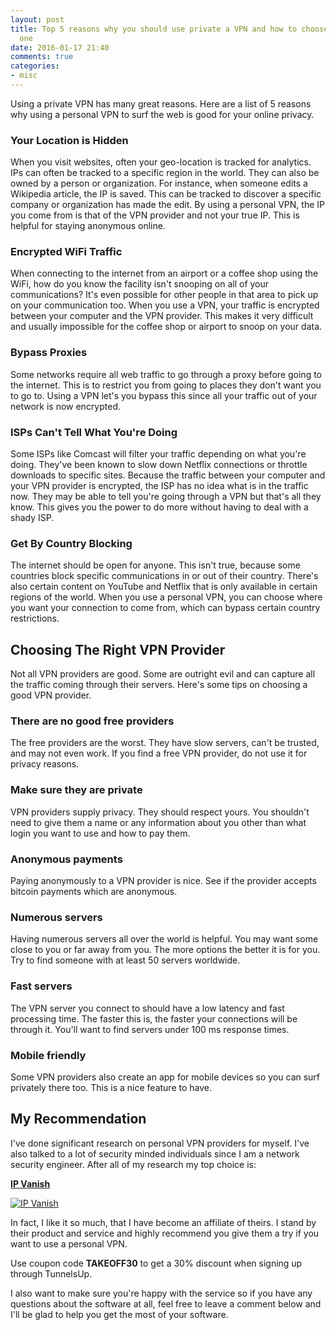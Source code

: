 ```yaml
---
layout: post
title: Top 5 reasons why you should use private a VPN and how to choose the right
  one
date: 2016-01-17 21:40
comments: true
categories:
- misc
---
```

Using a private VPN has many great reasons. Here are a list of 5 reasons why using a personal VPN to surf the web is good for your online privacy.

### Your Location is Hidden
When you visit websites, often your geo-location is tracked for analytics. IPs can often be tracked to a specific region in the world. They can also be owned by a person or organization. For instance, when someone edits a Wikipedia article, the IP is saved. This can be tracked to discover a specific company or organization has made the edit. By using a personal VPN, the IP you come from is that of the VPN provider and not your true IP. This is helpful for staying anonymous online.

### Encrypted WiFi Traffic
When connecting to the internet from an airport or a coffee shop using the WiFi, how do you know the facility isn't snooping on all of your communications? It's even possible for other people in that area to pick up on your communication too. When you use a VPN, your traffic is encrypted between your computer and the VPN provider. This makes it very difficult and usually impossible for the coffee shop or airport to snoop on your data.


### Bypass Proxies
Some networks require all web traffic to go through a proxy before going to the internet. This is to restrict you from going to places they don't want you to go to. Using a VPN let's you bypass this since all your traffic out of your network is now encrypted.


### ISPs Can't Tell What You're Doing
Some ISPs like Comcast will filter your traffic depending on what you're doing. They've been known to slow down Netflix connections or throttle downloads to specific sites. Because the traffic between your computer and your VPN provider is encrypted, the ISP has no idea what is in the traffic now. They may be able to tell you're going through a VPN but that's all they know. This gives you the power to do more without having to deal with a shady ISP.


### Get By Country Blocking
The internet should be open for anyone. This isn't true, because some countries block specific communications in or out of their country. There's also certain content on YouTube and Netflix that is only available in certain regions of the world. When you use a personal VPN, you can choose where you want your connection to come from, which can bypass certain country restrictions.


## Choosing The Right VPN Provider

Not all VPN providers are good. Some are outright evil and can capture all the traffic coming through their servers. Here's some tips on choosing a good VPN provider. 

### There are no good free providers
The free providers are the worst. They have slow servers, can't be trusted, and may not even work. If you find a free VPN provider, do not use it for privacy reasons.

### Make sure they are private
VPN providers supply privacy. They should respect yours. You shouldn't need to give them a name or any information about you other than what login you want to use and how to pay them.

### Anonymous payments
Paying anonymously to a VPN provider is nice. See if the provider accepts bitcoin payments which are anonymous.

### Numerous servers 
Having numerous servers all over the world is helpful. You may want some close to you or far away from you. The more options the better it is for you. Try to find someone with at least 50 servers worldwide.

### Fast servers
The VPN server you connect to should have a low latency and fast processing time. The faster this is, the faster your connections will be through it. You'll want to find servers under 100 ms response times.

### Mobile friendly
Some VPN providers also create an app for mobile devices so you can surf privately there too. This is a nice feature to have.


## My Recommendation

I've done significant research on personal VPN providers for myself. I've also talked to a lot of security minded individuals since I am a network security engineer. After all of my research my top choice is:

<a href="/vpn"><strong>IP Vanish</strong></a>

<a href="/vpn"><img src="https://affiliategroove.com/accounts/default1/banners/b5dda11d.gif" alt="IP Vanish"></a>

In fact, I like it so much, that I have become an affiliate of theirs. I stand by their product and service and highly recommend you give them a try if you want to use a personal VPN.

Use coupon code **TAKEOFF30** to get a 30% discount when signing up through TunnelsUp.

I also want to make sure you're happy with the service so if you have any questions about the software at all, feel free to leave a comment below and I'll be glad to help you get the most of your software.





